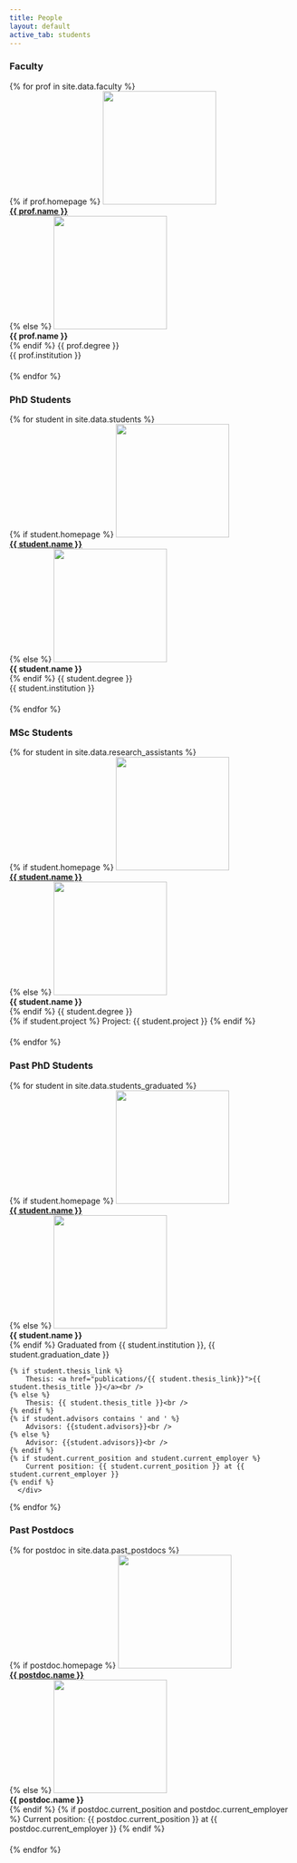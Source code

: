 ```yaml
---
title: People
layout: default
active_tab: students
---
```


<h3 id="faculty">Faculty</h3>

<div class="container-fluid">
  <div class="row">
  {% for prof in site.data.faculty %}
      <div class="col-lg-4 col-md-6 col-xs-12" style="margin-bottom: 20px">
        {% if prof.homepage %}
        <a href="{{ prof.homepage }}"><img src="assets/img/students/{{prof.pic}}"  class="img-circle" style="height: 100%; width: 100%; max-height: 200px; max-width: 200px"/></a><br />
         <b><a href="{{ prof.homepage }}">{{ prof.name }}</a></b><br />
        {% else %}
	<img src="assets/img/students/{{prof.pic}}"  class="img-circle" style="height: 100%; width: 100%; max-height: 200px; max-width: 200px"/><br />
         <b>{{ prof.name }}</b><br />
        {% endif %}
        {{ prof.degree }}<br />
        {{ prof.institution }}<br /> 
      </div>
  {% endfor %}
  </div>
</div>


<h3 id="students">PhD Students</h3>

<div class="container-fluid">
  <div class="row">
  {% for student in site.data.students %}
      <div class="col-lg-4 col-md-6 col-xs-12" style="margin-bottom: 20px">
        {% if student.homepage %}
        <a href="{{ student.homepage }}"><img src="assets/img/students/{{student.pic}}"  class="img-circle" style="height: 100%; width: 100%; max-height: 200px; max-width: 200px"/></a><br />
         <b><a href="{{ student.homepage }}">{{ student.name }}</a></b><br />
        {% else %}
	<img src="assets/img/students/{{student.pic}}"  class="img-circle" style="height: 100%; width: 100%; max-height: 200px; max-width: 200px"/><br />
         <b>{{ student.name }}</b><br />
        {% endif %}
        {{ student.degree }}<br />
        {{ student.institution }}<br /> 
      </div>
  {% endfor %}
  </div>
</div>



<h3 id="RAs">MSc Students</h3>

<div class="container-fluid">
  <div class="row">
  {% for student in site.data.research_assistants %}
      <div class="col-lg-4 col-md-6 col-xs-12" style="margin-bottom: 20px">
        {% if student.homepage %}
        <a href="{{ student.homepage }}"><img src="assets/img/students/{{student.pic}}"  class="img-circle" style="height: 100%; width: 100%; max-height: 200px; max-width: 200px"/></a><br />
         <b><a href="{{ student.homepage }}">{{ student.name }}</a></b><br />
        {% else %}
	<img src="assets/img/students/{{student.pic}}"  class="img-circle" style="height: 100%; width: 100%; max-height: 200px; max-width: 200px"/><br />
         <b>{{ student.name }}</b><br />    
        {% endif %}     
        {{ student.degree }}<br />
	{% if student.project %}
		Project: {{ student.project }} 
	{% endif %}
      </div>
  {% endfor %}
  </div>
</div>

<h3>Past PhD Students</h3>

<div class="container-fluid">
  <div class="row">
  {% for student in site.data.students_graduated %}
      <div class="col-lg-4 col-md-6 col-xs-12" style="margin-bottom: 20px">
	  	{% if student.homepage %}
        <a href="{{ student.homepage }}"><img src="assets/img/students/{{student.pic}}"  class="img-circle" style="height: 100%; width: 100%; max-height: 200px; max-width: 200px"/></a><br />
         <b><a href="{{ student.homepage }}">{{ student.name }}</a></b><br />
        {% else %}
	<img src="assets/img/students/{{student.pic}}"  class="img-circle" style="height: 100%; width: 100%; max-height: 200px; max-width: 200px"/><br />
         <b>{{ student.name }}</b><br />    
        {% endif %}
        Graduated from {{ student.institution }},  {{ student.graduation_date }}<br /> 

	{% if student.thesis_link %}
        Thesis: <a href="publications/{{ student.thesis_link}}">{{ student.thesis_title }}</a><br /> 
	{% else %}
        Thesis: {{ student.thesis_title }}<br />
	{% endif %}
	{% if student.advisors contains ' and ' %}
		Advisors: {{student.advisors}}<br />
	{% else %}
		Advisor: {{student.advisors}}<br />
	{% endif %}
	{% if student.current_position and student.current_employer %}
		Current position: {{ student.current_position }} at {{ student.current_employer }}
	{% endif %}
      </div>
  {% endfor %}
  </div>
</div>


<h3>Past Postdocs</h3>

<div class="container-fluid">
  <div class="row">
  {% for postdoc in site.data.past_postdocs %}
      <div class="col-lg-4 col-md-6 col-xs-12" style="margin-bottom: 20px">
        {% if postdoc.homepage %}
        <a href="{{ postdoc.homepage }}"><img src="assets/img/students/{{postdoc.pic}}"  class="img-circle" style="height: 100%; width: 100%; max-height: 200px; max-width: 200px"/></a><br />
         <b><a href="{{ postdoc.homepage }}">{{ postdoc.name }}</a></b><br />
        {% else %}
	<img src="assets/img/students/{{student.pic}}"  class="img-circle" style="height: 100%; width: 100%; max-height: 200px; max-width: 200px"/><br />
         <b>{{ postdoc.name }}</b><br />         
        {% endif %}
	{% if postdoc.current_position and postdoc.current_employer %}
		Current position: {{ postdoc.current_position }} at {{ postdoc.current_employer }}
	{% endif %}
      </div>
  {% endfor %}
  </div>
</div>


